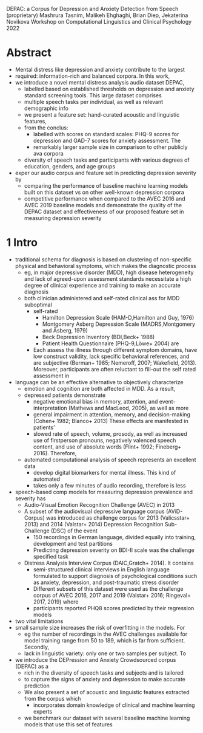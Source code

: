 DEPAC: a Corpus for Depression and Anxiety Detection from Speech (proprietary)
Mashrura Tasnim, Malikeh Ehghaghi, Brian Diep, Jekaterina Novikova
Workshop on Computational Linguistics and Clinical Psychology 2022

# Abstract

* Mental distress like depression and anxiety contribute to the largest
* required: information-rich and balanced corpora. In this work,
* we introduce a novel mental distress analysis audio dataset DEPAC,
  * labelled based on established thresholds on depression and anxiety standard
    screening tools.  This large dataset comprises
  * multiple speech tasks per individual, as well as relevant demographic info
  * we present a feature set: hand-curated acoustic and linguistic features,
  * from the conclus:
    * labelled with scores on standard scales:
      PHQ-9 scores for depression and GAD-7 scores for anxiety assessment.  The
    * remarkably larger sample size in comparison to other publicly ava corpora
  * diversity of speech tasks and participants with various degrees of
    education, genders, and age groups
* exper our audio corpus and feature set in predicting depression severity by
  * comparing the performance of baseline machine learning models
    built on this dataset vs on other well-known depression corpora
  * competitive performance when compared to the AVEC 2016 and AVEC 2019
    baseline models and demonstrate the quality of the DEPAC dataset and
    effectiveness of our proposed feature set in measuring depression severity

# 1 Intro

* traditional schema for diagnosis is based on clustering of non-specific
  physical and behavioral symptoms, which makes the diagnostic process
  * eg, in major depressive disorder (MDD), high disease heterogeneity and lack
    of agreed-upon assessment standards necessitate a high degree of clinical
    experience and training to make an accurate diagnosis
  * both clinician administered and self-rated clinical ass for MDD suboptimal
    * self-rated
      * Hamilton Depression Scale (HAM-D,Hamilton and Guy, 1976)
      * Montgomery Asberg Depression Scale (MADRS,Montgomery and Åsberg, 1979)
      * Beck Depression Inventory (BDI,Beck+ 1988)
      * Patient Health Questionnaire (PHQ-9,Löwe+ 2004) are
    * Each assess the illness through different symptom domains, have
      low construct validity, lack specific behavioral references, and are
      subjective (Berman+ 1985; Nemeroff, 2007; Wakefield, 2013). Moreover,
      participants are often reluctant to fill-out the self rated assessment in
* language can be an effective alternative to objectively characterize
  * emotion and cognition are both affected in MDD. As a result,
  * depressed patients demonstrate
    * negative emotional bias in memory, attention, and event-interpretation
      (Mathews and MacLeod, 2005), as well as more
    * general impairment in attention, memory, and decision-making
      (Cohen+ 1982; Blanco+ 2013) These effects are manifested in patients’
    * slowed rate of speech, volume, prosody, as well as increased use of
      firstperson pronouns, negatively valenced speech content, and use of
      absolute words (Flint+ 1992; Fineberg+ 2016).  Therefore,
  * automated computational analysis of speech represents an excellent data
    * develop digital biomarkers for mental illness.  This kind of automated
    * takes only a few minutes of audio recording, therefore is less
* speech-based comp models for measuring depression prevalence and severity has
  * Audio-Visual Emotion Recognition Challenge (AVEC) in 2013
  * A subset of the audiovisual depressive language corpus (AViD-Corpus) was
    introduced as challenge corpus for 2013 (Valicsstar+ 2013) and 2014
    (Valstar+ 2014) Depression Recognition Sub-Challenge (DSC) of the event
    * 150 recordings in German language,
      divided equally into training, development and test partitions
    * Predicting depression severity on BDI-II scale was the challenge
      specified task
  * Distress Analysis Interview Corpus (DAIC,Gratch+ 2014). It contains
    * semi-structured clinical interviews in English language
      formulated to support diagnosis of psychological conditions such as
      anxiety, depression, and post-traumatic stress disorder
    * Different subsets of this dataset were used as the challenge corpus of
      AVEC 2016, 2017 and 2019 (Valstar+ 2016; Ringeval+ 2017, 2019) where
    * participants reported PHQ8 scores predicted by their regression models
* two vital limitations
* small sample size increases the risk of overfitting in the models. For
    * eg the number of recordings in the AVEC challenges available for model
      training range from 50 to 189, which is far from sufficient.  Secondly,
  * lack in linguistic variety: only one or two samples per subject.  To
* we introduce the DEPression and Anxiety Crowdsourced corpus (DEPAC) as a
  * rich in the diversity of speech tasks and subjects and is tailored
  * to capture the signs of anxiety and depression to make accurate prediction
  * We also present a set of acoustic and linguistic features extracted from
    the corpus which
    * incorporates domain knowledge of clinical and machine learning experts
  * we benchmark our dataset with several baseline machine learning models that
    use this set of features
